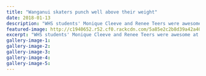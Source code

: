 ```yaml
---
title: "Wanganui skaters punch well above their weight"
date: 2018-01-13
description: "WHS students' Monique Cleeve and Renee Teers were awesome at the 2018 NZ Speed Skating Nationals, held in Timaru..."
featured-image: http://c1940652.r52.cf0.rackcdn.com/5a85e2c2b8d39a42a4000722/Skating-phots.jpg
excerpt: "WHS students' Monique Cleeve and Renee Teers were awesome at the 2018 NZ Speed Skating Nationals, held in Timaru from January 3-7."
gallery-image-1: 
gallery-image-2: 
gallery-image-3: 
gallery-image-4: 
gallery-image-5: 
---
```

